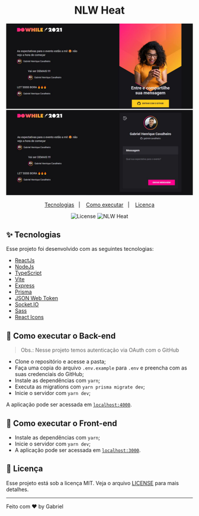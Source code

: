 <h1 align="center">NLW Heat</h1>

<img src="./nlw_react/src/assets/DowhileEnter.JPG" />
<img src="./nlw_react/src/assets/DowhileLog.JPG">

<p align="center">
  <a href="#-tecnologias">Tecnologias</a>&nbsp;&nbsp;&nbsp;|&nbsp;&nbsp;&nbsp;
  <a href="#-como-executar">Como executar</a>&nbsp;&nbsp;&nbsp;|&nbsp;&nbsp;&nbsp;
  <a href="#-licença">Licença</a>
</p>

<p align="center">
  <img alt="License" src="https://img.shields.io/static/v1?label=license&message=MIT&color=8257E5&labelColor=000000">
  <img src="https://img.shields.io/static/v1?label=NLW&message=Heat&color=8257E5&labelColor=000000" alt="NLW Heat" />
</p>

## ✨ Tecnologias

Esse projeto foi desenvolvido com as seguintes tecnologias:

- [ReactJs](https://pt-br.reactjs.org/)
- [NodeJs](https://nodejs.org/en/docs/)
- [TypeScript](https://www.typescriptlang.org/)
- [Vite](https://vitejs.dev/)
- [Express](https://expressjs.com/pt-br/)
- [Prisma](https://www.prisma.io/)
- [JSON Web Token](https://jwt.io/)
- [Socket.IO](https://socket.io/)
- [Sass](https://sass-lang.com/)
- [React Icons](https://react-icons.github.io/react-icons/)

## 🚀 Como executar o Back-end

> Obs.: Nesse projeto temos autenticação via OAuth com o GitHub
- Clone o repositório e acesse a pasta;
- Faça uma copia do arquivo `.env.example` para `.env` e preencha com as suas credenciais do GitHub;
- Instale as dependências com `yarn`;
- Executa as migrations com `yarn prisma migrate dev`;
- Inicie o servidor com `yarn dev`;

A aplicação pode ser acessada em [`localhost:4000`](http://localhost:4000).

## 🚀 Como executar o Front-end
  
- Instale as dependências com `yarn`;
-  Inicie o servidor com `yarn dev`;
-  A aplicação pode ser acessada em [`localhost:3000`](http://localhost:3000).

## 📄 Licença

Esse projeto está sob a licença MIT. Veja o arquivo [LICENSE](LICENSE) para mais detalhes.

---

Feito com ♥ by Gabriel
